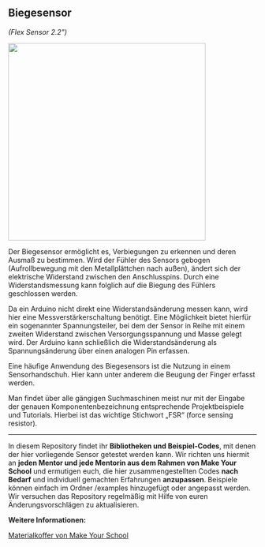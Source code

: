 Biegesensor
----
*(Flex Sensor 2.2")*

<img src=https://www.makeyourschool.de/wp-content/uploads/2018/10/20_biegesensor-1024x1024.jpg width=400px>

Der Biegesensor ermöglicht es, Verbiegungen zu erkennen und deren Ausmaß zu bestimmen. Wird der Fühler des Sensors gebogen (Aufrollbewegung mit den Metallplättchen nach außen), ändert sich der elektrische Widerstand zwischen den Anschlusspins. Durch eine Widerstandsmessung kann folglich auf die Biegung des Fühlers geschlossen werden.

Da ein Arduino nicht direkt eine Widerstandsänderung messen kann, wird hier eine Messverstärkerschaltung benötigt. Eine Möglichkeit bietet hierfür ein sogenannter Spannungsteiler, bei dem der Sensor in Reihe mit einem zweiten Widerstand zwischen Versorgungsspannung und Masse gelegt wird. Der Arduino kann schließlich die Widerstandsänderung als Spannungsänderung über einen analogen Pin erfassen.

Eine häufige Anwendung des Biegesensors ist die Nutzung in einem Sensorhandschuh. Hier kann unter anderem die Beugung der Finger erfasst werden.

Man findet über alle gängigen Suchmaschinen meist nur mit der Eingabe der genauen Komponentenbezeichnung entsprechende Projektbeispiele und Tutorials. Hierbei ist das wichtige Stichwort „FSR“ (force sensing resistor).

----

In diesem Repository findet ihr **Bibliotheken und Beispiel-Codes**, mit denen der hier vorliegende Sensor getestet werden kann. Wir richten uns hiermit an **jeden Mentor und jede Mentorin aus dem Rahmen von Make Your School** und ermutigen euch, die hier zusammengestellten Codes **nach Bedarf** und individuell gemachten Erfahrungen **anzupassen**. Beispiele können einfach im Ordner /examples hinzugefügt oder angepasst werden. Wir versuchen das Repository regelmäßig mit Hilfe von euren Änderungsvorschlägen zu aktualisieren.


**Weitere Informationen:**

[Materialkoffer von Make Your School](https://www.makeyourschool.de/material/)
